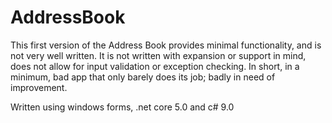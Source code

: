 # AddressBook
This first version of the Address Book provides minimal functionality, and is not very well written.  It is not written with expansion or support in mind, does not allow for input validation or exception checking.
In short, in a minimum, bad app that only barely does its job; badly in need of improvement.

Written using windows forms, .net core 5.0 and c# 9.0
